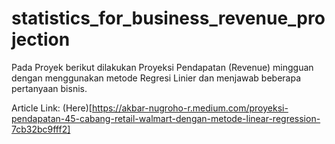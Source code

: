 # statistics_for_business_revenue_projection

Pada Proyek berikut dilakukan Proyeksi Pendapatan (Revenue) mingguan dengan menggunakan metode Regresi Linier dan menjawab beberapa pertanyaan bisnis.

Article Link: (Here)[https://akbar-nugroho-r.medium.com/proyeksi-pendapatan-45-cabang-retail-walmart-dengan-metode-linear-regression-7cb32bc9fff2]
